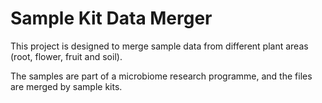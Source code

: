# Sample Kit Data Merger 

This project is designed to merge sample data from different plant areas (root, flower, fruit and soil).

The samples are part of a microbiome research programme, and the files are merged by sample kits.
